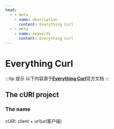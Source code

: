 ```yaml
---
head:
  - - meta
    - name: description
      content: Everything Curl
  - - meta
    - name: keywords
      content: Everything Curl
---
```


# Everything Curl

:::tip 提示
以下内容源于[**<u>Everything Curl</u>**](https://everything.curl.dev/)官方文档
:::

## The cURl project

### The name

cURl: client + url(url客户端)


